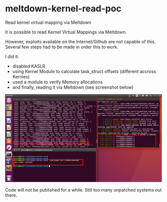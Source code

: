 # meltdown-kernel-read-poc
Read kernel virtual mapping via Meltdown

It is possible to read Kernel Virtual Mappings via Meltdown.

However, exploits available on the Internet/Github are not capable of this. Several few steps had to be made in order this to work.

I did it:

- disabled KASLR
- using Kernel Module to calculate task_struct offsets (different accross Kernles)
- used a module to verify Memory allocations
- and finally, reading it via Meltdown (see screenshot below)

![Meltdown Kernel Read PoC](/meltdown-kernel-read-poc.png)


Code will not be published for a while. Still too many unpatched systems out there.
